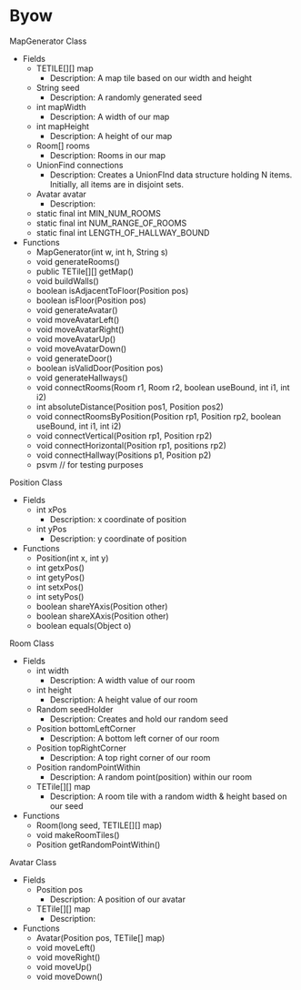 # Byow

MapGenerator Class
* Fields
   * TETILE[][] map
      * Description: A map tile based on our width and height
   * String seed
      * Description: A randomly generated seed
   * int mapWidth
      * Description: A width of our map
   * int mapHeight
      * Description: A height of our map
   * Room[] rooms
      * Description: Rooms in our map
   * UnionFind connections
      * Description: Creates a UnionFInd data structure holding N items. Initially, all items are in disjoint sets.
   * Avatar avatar
      * Description:
   * static final int MIN_NUM_ROOMS
   * static final int NUM_RANGE_OF_ROOMS
   * static final int LENGTH_OF_HALLWAY_BOUND
* Functions
   * MapGenerator(int w, int h, String s)
   * void generateRooms()
   * public TETile[][] getMap()
   * void buildWalls()
   * boolean isAdjacentToFloor(Position pos)
   * boolean isFloor(Position pos)
   * void generateAvatar()
   * void moveAvatarLeft()
   * void moveAvatarRight()
   * void moveAvatarUp()
   * void moveAvatarDown()
   * void generateDoor()
   * boolean isValidDoor(Position pos)
   * void generateHallways()
   * void connectRooms(Room r1, Room r2, boolean useBound, int i1, int i2)
   * int absoluteDistance(Position pos1, Position pos2)
   * void connectRoomsByPosition(Position rp1, Position rp2, boolean useBound, int i1, int i2)
   * void connectVertical(Position rp1, Position rp2)
   * void connectHorizontal(Position rp1, positions rp2)
   * void connectHallway(Positions p1, Position p2)
   * psvm // for testing purposes


Position Class
* Fields
   * int xPos
      * Description: x coordinate of position
   * int yPos
      * Description: y coordinate of position
* Functions
   * Position(int x, int y)
   * int getxPos()
   * int getyPos()
   * int setxPos()
   * int setyPos()
   * boolean shareYAxis(Position other)
   * boolean shareXAxis(Position other)
   * boolean equals(Object o)


Room Class
* Fields
   * int width
      * Description: A width value of our room
   * int height
      * Description: A height value of our room
   * Random seedHolder
      * Description: Creates and hold our random seed
   * Position bottomLeftCorner
      * Description: A bottom left corner of our room
   * Position topRightCorner
      * Description: A top right corner of our room
   * Position randomPointWithin
      * Description: A random point(position) within our room
   * TETile[][] map
      * Description: A room tile with a random width & height based on our seed
* Functions
   * Room(long seed, TETILE[][] map)
   * void makeRoomTiles()
   * Position getRandomPointWithin()


Avatar Class
* Fields
   * Position pos
      * Description: A position of our avatar
   * TETile[][] map
      * Description: 
* Functions
   * Avatar(Position pos, TETile[] map)
   * void moveLeft()
   * void moveRight()
   * void moveUp()
   * void moveDown()
